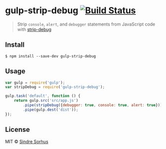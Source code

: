 # gulp-strip-debug [![Build Status](https://travis-ci.org/sindresorhus/gulp-strip-debug.svg?branch=master)](https://travis-ci.org/sindresorhus/gulp-strip-debug)

> Strip `console`, `alert`, and `debugger` statements from JavaScript code with [strip-debug](https://github.com/sindresorhus/strip-debug)


## Install

```
$ npm install --save-dev gulp-strip-debug
```


## Usage

```js
var gulp = require('gulp');
var stripDebug = require('gulp-strip-debug');

gulp.task('default', function () {
	return gulp.src('src/app.js')
		.pipe(stripDebug({debugger: true, console: true, alert: true}))//or stripDebug()		
		.pipe(gulp.dest('dist'));
});
```


## License

MIT © [Sindre Sorhus](http://sindresorhus.com)
